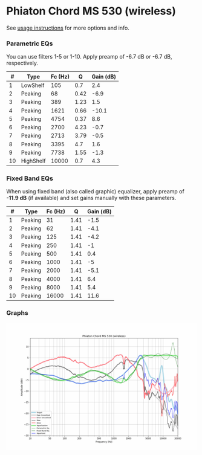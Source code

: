 # Phiaton Chord MS 530 (wireless)
See [usage instructions](https://github.com/jaakkopasanen/AutoEq#usage) for more options and info.

### Parametric EQs
You can use filters 1-5 or 1-10. Apply preamp of -6.7 dB or -6.7 dB, respectively.

|   # | Type      |   Fc (Hz) |    Q |   Gain (dB) |
|-----|-----------|-----------|------|-------------|
|   1 | LowShelf  |       105 | 0.7  |         2.4 |
|   2 | Peaking   |        68 | 0.42 |        -6.9 |
|   3 | Peaking   |       389 | 1.23 |         1.5 |
|   4 | Peaking   |      1621 | 0.66 |       -10.1 |
|   5 | Peaking   |      4754 | 0.37 |         8.6 |
|   6 | Peaking   |      2700 | 4.23 |        -0.7 |
|   7 | Peaking   |      2713 | 3.79 |        -0.5 |
|   8 | Peaking   |      3395 | 4.7  |         1.6 |
|   9 | Peaking   |      7738 | 1.55 |        -1.3 |
|  10 | HighShelf |     10000 | 0.7  |         4.3 |

### Fixed Band EQs
When using fixed band (also called graphic) equalizer, apply preamp of **-11.9 dB** (if available) and set gains manually with these parameters.

|   # | Type    |   Fc (Hz) |    Q |   Gain (dB) |
|-----|---------|-----------|------|-------------|
|   1 | Peaking |        31 | 1.41 |        -1.5 |
|   2 | Peaking |        62 | 1.41 |        -4.1 |
|   3 | Peaking |       125 | 1.41 |        -4.2 |
|   4 | Peaking |       250 | 1.41 |        -1   |
|   5 | Peaking |       500 | 1.41 |         0.4 |
|   6 | Peaking |      1000 | 1.41 |        -5   |
|   7 | Peaking |      2000 | 1.41 |        -5.1 |
|   8 | Peaking |      4000 | 1.41 |         6.4 |
|   9 | Peaking |      8000 | 1.41 |         5.4 |
|  10 | Peaking |     16000 | 1.41 |        11.6 |

### Graphs
![](./Phiaton%20Chord%20MS%20530%20(wireless).png)
